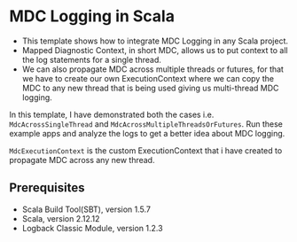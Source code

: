# MDC Logging in Scala

- This template shows how to integrate MDC Logging in any Scala project.
- Mapped Diagnostic Context, in short MDC, allows us to put context to all the log statements for a single thread.
- We can also propagate MDC across multiple threads or futures, for that we have to create our own ExecutionContext where we can copy the MDC to any new thread that is being used giving us multi-thread MDC logging.

In this template, I have demonstrated both the cases i.e. `MdcAcrossSingleThread` and `MdcAcrossMultipleThreadsOrFutures`. Run these example apps and analyze the logs to get a better idea about MDC logging.

`MdcExecutionContext` is the custom ExecutionContext that i have created to propagate MDC across any new thread.

## Prerequisites

- Scala Build Tool(SBT), version 1.5.7
- Scala, version 2.12.12
- Logback Classic Module, version 1.2.3
